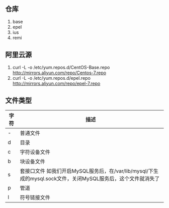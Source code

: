 ## 仓库

1. base
2. epel
3. ius
4. remi


## 阿里云源

1. curl -L -o /etc/yum.repos.d/CentOS-Base.repo http://mirrors.aliyun.com/repo/Centos-7.repo
2. curl -L -o /etc/yum.repos.d/epel.repo http://mirrors.aliyun.com/repo/epel-7.repo


## 文件类型

| 字符 | 描述 |
|----|----|
| \- |普通文件|
| d  |目录|
| c  |字符设备文件|
| b  |块设备文件|
| s  |套接口文件 如我们开启MySQL服务后，在/var/lib/mysql/下生成的mysql.sock文件，关闭MySQL服务后，这个文件就消失了|
| p  |管道|
| l  |符号链接文件|